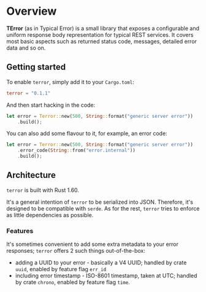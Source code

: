 # Overview

**TError** (as in Typical Error) is a small library that exposes
    a configurable and uniform response body representation for
    typical REST services. It covers most basic aspects such as
    returned status code, messages, detailed error data and so on.

## Getting started

To enable `terror`, simply add it to your `Cargo.toml`:

```toml
terror = "0.1.1"
```

And then start hacking in the code:

```rust
let error = Terror::new(500, String::format("generic server error"))
    .build();
```

You can also add some flavour to it, for example, an error code:
```rust
let error = Terror::new(500, String::format("generic server error"))
    .error_code(String::from("error.internal"))
    .build();
```

## Architecture

`terror` is built with Rust 1.60.

It's a general intention of `terror` to be serialized into JSON. Therefore,
    it's designed to be compatible with `serde`. As for the rest, `terror`
    tries to enforce as little dependencies as possible.

### Features

It's sometimes convenient to add some extra metadata to your error responses;
    `terror` offers 2 such things out-of-the-box:

* adding a UUID to your error - basically a V4 UUID; handled by crate `uuid`,
  enabled by feature flag `err_id`
* including error timestamp - ISO-8601 timestamp, taken at UTC; handled by
  crate `chrono`, enabled by feature flag `time`.